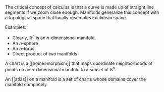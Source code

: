 The critical concept of calculus is that a curve is made up of straight line segments if we zoom close enough. Manifolds generalize this concept with a topological space that locally resembles Euclidean space. 

Examples:

- Clearly, $\mathbb{R}^n$ is an _n_-dimensional manifold.
- An _n_-sphere
- An _n_-torus
- Direct product of two manifolds


A chart is a [[homeomorphism]] that maps coordinate neighborhoods of points on an $n$-dimensional manifold to a subset of $\mathbb{R}^n$.

An [[atlas]] on a manifold is a set of charts whose domains cover the manifold completely.